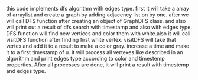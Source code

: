 this code implements dfs algorithm with edges type.
first it will take a array of arraylist and create a graph by adding adjacency list on by one. 
after we will call DFS function after creating an object of GraphDFS class. and also will print out a result of dfs search with timestamp and also with edges type.
DFS function will find new vertices and color them with white.also it will call visitDFS function after finding first white vertex.
visitDFS will take that vertex and add it to a result to make a color gray. increase a time and make it to a first timestamp of u.
it will process all vertexes like described in an algorithm and print edges type according to color and timestemp properties.
After all processes are done, it will print a result with timestemp and edges type.
